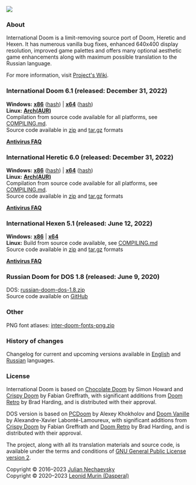 ![](https://jnechaevsky.github.io/inter-doom/files/inter-doom-git.png)

### About

International Doom is a limit-removing source port of Doom, Heretic and Hexen.
It has numerous vanilla bug fixes, enhanced 640x400 display resolution,
improved game palettes and offers many optional aesthetic game enhancements
along with maximum possible translation to the Russian language.

For more information, visit [Project's Wiki](https://github.com/JNechaevsky/inter-doom/wiki).

### International Doom 6.1 (released: December 31, 2022)

**Windows:**
[**x86**](https://github.com/JNechaevsky/inter-doom/releases/download/6.1/inter-doom-6.1-windows-x86.zip)
([hash](https://github.com/JNechaevsky/inter-doom/releases/download/6.1/inter-doom-6.1-windows-x86.zip.sha256))
|
[**x64**](https://github.com/JNechaevsky/inter-doom/releases/download/6.1/inter-doom-6.1-windows-x64.zip)
([hash](https://github.com/JNechaevsky/inter-doom/releases/download/6.1/inter-doom-6.1-windows-x64.zip.sha256))<br/>
**Linux:**
[**Arch(AUR)**](https://aur.archlinux.org/packages/inter-doom)<br/>
Compilation from source code available for all platforms,
see [COMPILING.md](COMPILING.md).<br/>
Source code available in [zip](https://github.com/JNechaevsky/inter-doom/archive/refs/tags/6.1.zip)
and [tar.gz](https://github.com/JNechaevsky/inter-doom/archive/refs/tags/6.1.tar.gz) formats

[**Antivirus FAQ**](https://github.com/JNechaevsky/inter-doom/wiki/Antivirus-FAQ)

### International Heretic 6.0 (released: December 31, 2022)

**Windows:**
[**x86**](https://github.com/JNechaevsky/inter-doom/releases/download/heretic-6.0/inter-heretic-6.0-windows-x86.zip)
([hash](https://github.com/JNechaevsky/inter-doom/releases/download/heretic-6.0/inter-heretic-6.0-windows-x86.zip.sha256))
|
[**x64**](https://github.com/JNechaevsky/inter-doom/releases/download/heretic-6.0/inter-heretic-6.0-windows-x64.zip)
([hash](https://github.com/JNechaevsky/inter-doom/releases/download/heretic-6.0/inter-heretic-6.0-windows-x64.zip.sha256))<br/>
**Linux:**
[**Arch(AUR)**](https://aur.archlinux.org/packages/inter-heretic)<br/>
Compilation from source code available for all platforms,
see [COMPILING.md](COMPILING.md).<br/>
Source code available in [zip](https://github.com/JNechaevsky/inter-doom/archive/refs/tags/heretic-6.0.zip)
and [tar.gz](https://github.com/JNechaevsky/inter-doom/archive/refs/tags/heretic-6.0.tar.gz) formats

[**Antivirus FAQ**](https://github.com/JNechaevsky/inter-doom/wiki/Antivirus-FAQ)

### International Hexen 5.1 (released: June 12, 2022)

**Windows:**
[**x86**](https://github.com/JNechaevsky/inter-doom/releases/download/hexen-5.1/inter-hexen-5.1-win32.zip)
|
[**x64**](https://github.com/JNechaevsky/inter-doom/releases/download/hexen-5.1/inter-hexen-5.1-win64.zip)<br/>
**Linux:**
Build from source code available,
see [COMPILING.md](COMPILING.md#building-international-doom-on-linux)<br/>
Source code available in [zip](https://github.com/JNechaevsky/inter-doom/archive/refs/tags/hexen-5.1.zip)
and [tar.gz](https://github.com/JNechaevsky/inter-doom/archive/refs/tags/hexen-5.1.tar.gz) formats

[**Antivirus FAQ**](https://github.com/JNechaevsky/inter-doom/wiki/Antivirus-FAQ)

### Russian Doom for DOS 1.8 (released: June 9, 2020)

DOS: [russian-doom-dos-1.8.zip](https://github.com/JNechaevsky/inter-doom/releases/download/dos-1.8/russian-doom-dos-1.8.zip)<br/>
Source code available on [GitHub](https://github.com/JNechaevsky/inter-doom/tree/master/src_dos)

### Other

PNG font atlases: [inter-doom-fonts-png.zip](https://jnechaevsky.github.io/inter-doom/files/inter-doom-fonts-png.zip)

### History of changes

Changelog for current and upcoming versions available
in [English](https://github.com/JNechaevsky/inter-doom/wiki/Changelog)
and [Russian](https://github.com/JNechaevsky/inter-doom/wiki/Changelog-(Rus)) languages.

### License

International Doom is based on [Chocolate Doom](https://www.chocolate-doom.org) by Simon Howard
and [Crispy Doom](http://fabiangreffrath.github.io/crispy-doom) by Fabian Greffrath,
with significant additions from [Doom Retro](http://doomretro.com) by Brad Harding,
and is distributed with their approval.

DOS version is based on [PCDoom](https://github.com/nukeykt/PCDoom-v2) by Alexey Khokholov
and [Doom Vanille](https://github.com/AXDOOMER/doom-vanille) by Alexandre-Xavier Labonté-Lamoureux,
with significant additions from [Crispy Doom](http://fabiangreffrath.github.io/crispy-doom) by Fabian Greffrath
and [Doom Retro](http://doomretro.com) by Brad Harding, and is distributed with their approval.

The project, along with all its translation materials and source code,
is available under the terms and conditions of
[GNU General Public License version 2](https://www.gnu.org/licenses/old-licenses/gpl-2.0.html).

Copyright &copy; 2016&ndash;2023 [Julian Nechaevsky](https://jnechaevsky.github.io/author.html)<br/>
Copyright &copy; 2020&ndash;2023 [Leonid Murin (Dasperal)](https://github.com/Dasperal)
